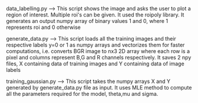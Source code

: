data_labelling.py --> This script shows the image and asks the user to plot a region of interest. Multiple roi's can be given. It used the roipoly library. It generates an output numpy array of binary values 1 and 0, where 1 represents roi and 0 otherwise

generate_data.py --> This script loads all the training images and their respective labels y=0 or 1 as numpy arrays and vectorizes them for faster computations, i.e. converts BGR image to nx3 2D array where each row is a pixel and columns represent B,G and R channels respectively. It saves 2 npy files, X containing data of training images and Y containing data of image labels

training_gaussian.py --> This script takes the numpy arrays X and Y generated by generate_data.py file as input. It uses MLE method to compute all the parameters required for the model, theta,mu and sigma.

